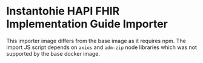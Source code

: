 # Instantohie HAPI FHIR Implementation Guide Importer

This importer image differs from the base image as it requires npm.
The import JS script depends on `axios` and `adm-zip` node libraries which was not supported by the base docker image.
